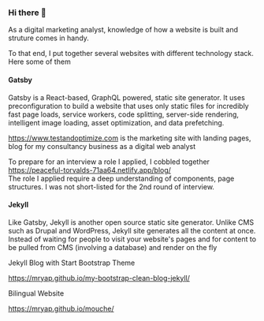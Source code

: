 ### Hi there 👋

As a digital marketing analyst, knowledge of how a website is built and struture comes in handy.

To that end, I put together several websites with different technology stack. Here some of them


#### Gatsby
Gatsby is a React-based, GraphQL powered, static site generator. It uses preconfiguration to build a website that uses only static files for incredibly fast page loads, service workers, code splitting, server-side rendering, intelligent image loading, asset optimization, and data prefetching.

https://www.testandoptimize.com is the marketing site with landing pages, blog for my consultancy business as a digital web analyst 

To prepare for an interview a role I applied, I cobbled together https://peaceful-torvalds-71aa64.netlify.app/blog/  
The role I applied require a deep understanding of components, page structures. I was not short-listed for the 2nd round of interview. 

#### Jekyll 
Like Gatsby, Jekyll is another open source static site generator. Unlike CMS such as Drupal and WordPress, Jekyll site generates all the content at once. 
Instead of waiting for people to visit your website's pages and for content to be pulled from CMS (involving a database) and render on the fly

Jekyll Blog with Start Bootstrap Theme

https://mryap.github.io/my-bootstrap-clean-blog-jekyll/

Bilingual Website

https://mryap.github.io/mouche/










<!--
**mryap/mryap** is a ✨ _special_ ✨ repository because its `README.md` (this file) appears on your GitHub profile.

Here are some ideas to get you started:

- 🔭 I’m currently working on ...
- 🌱 I’m currently learning ...
- 👯 I’m looking to collaborate on ...
- 🤔 I’m looking for help with ...
- 💬 Ask me about ...
- 📫 How to reach me: ...
- 😄 Pronouns: ...
- ⚡ Fun fact: ...
-->
